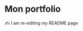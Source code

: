 # Mon portfolio

✍️ I am re-editing my README page 

<!-- 
### Here are the steps that I followed for this project :

1. I created an account on vercel.com by signing in through github.
Vercel has now access to the list of all my github repositories. 

2. I then imported my portfolio repository on vercel.
The repository is now online (the deployment is done).

3. The next step is to install Checkly.
To do that, I went on the deployments page on Vercel, then in the "rinning checks" section, I clicked on the CTA button to install Checkly.
I followed the steps displayed on the screen (for the free installation) and then it was done.
Now each commit & push is tracked on vercel on the project page.

4. The next step is to install the ImgBot extension on my Github.
I went on the maretplace page and found the extension in the list. I added it to my account, and more specifically to my portfolio repository only.
Then if you commit & push once more, a new branch is supposed to be added on the repository called "imgbot".

5. I went through the marketplace again to find other interesting extensions (in my opinion) to install for my repo.

--> <!-- The first one I chose was the recommended app "WhiteSource Bolt Mend", to improve the security aspect.

--> <!-- To improve workflow & code management, I installed the "CodeFactor" app.
If I have issues in several repositories, I can now have access to them all in one dashboard.


6. Finally, I created an account on Zapier and I created two zap between Github & Discord.
The first one is the mandatory one : Create a bot that notify you (send a message in the Discord channel of my server) when a new commit is done.
The second one create a bot that also send a message when a new repository is created. -->
